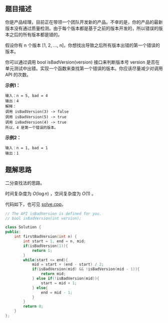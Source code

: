 ## 题目描述

你是产品经理，目前正在带领一个团队开发新的产品。不幸的是，你的产品的最新版本没有通过质量检测。由于每个版本都是基于之前的版本开发的，所以错误的版本之后的所有版本都是错的。

假设你有 n 个版本 [1, 2, ..., n]，你想找出导致之后所有版本出错的第一个错误的版本。

你可以通过调用 bool isBadVersion(version) 接口来判断版本号 version 是否在单元测试中出错。实现一个函数来查找第一个错误的版本。你应该尽量减少对调用 API 的次数。

**示例1：**

```
输入：n = 5, bad = 4
输出：4
解释：
调用 isBadVersion(3) -> false 
调用 isBadVersion(5) -> true 
调用 isBadVersion(4) -> true
所以，4 是第一个错误的版本。
```

**示例2：**

```
输入：n = 1, bad = 1
输出：1
```

## 题解思路

二分查找法的思路。

时间复杂度为 $O(\log n)$ ，空间复杂度为 $O(1)$ 。

代码如下，也可见 [solve.cpp](./solve.cpp)。

```c++
// The API isBadVersion is defined for you.
// bool isBadVersion(int version);

class Solution {
public:
    int firstBadVersion(int n) {
        int start = 1, end = n, mid;
        if(isBadVersion(1)){
            return 1;
        }
        while(start <= end){
            mid = start + (end - start) / 2;
            if(isBadVersion(mid) && !isBadVersion(mid - 1)){
                return mid;
            } else if(!isBadVersion(mid)){
                start = mid + 1;
            } else{
                end = mid - 1;
            }
        }
        return 0;
    }
};

```
